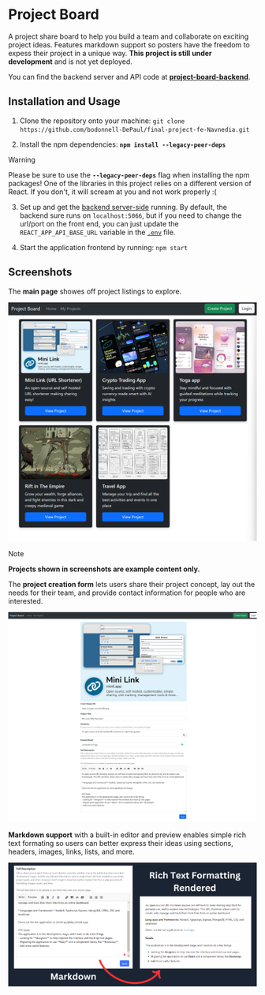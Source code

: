 # Project Board
A project share board to help you build a team and collaborate on exciting project ideas. Features markdown support so posters have the freedom to expess their project in a unique way. **This project is still under development** and is not yet deployed.

You can find the backend server and API code at **[project-board-backend](https://github.com/Navnedia/project-board-backend.git)**. 

## Installation and Usage

1. Clone the repository onto your machine: `git clone https://github.com/bodonnell-DePaul/final-project-fe-Navnedia.git`


2. Install the npm dependencies: **`npm install --legacy-peer-deps`**

> [!WARNING]  
> Please be sure to use the **`--legacy-peer-deps`** flag when installing the npm packages! One of the libraries in this project relies on a different version of React. If you don't, it will scream at you and not work properly :(

3. Set up and get the [backend server-side](https://github.com/bodonnell-DePaul/final-project-back-end-Navnedia) running. By default, the backend sure runs on `localhost:5066`, but if you need to change the url/port on the front end, you can just update the `REACT_APP_API_BASE_URL` variable in the [`.env`](./.env) file.

4. Start the application frontend by running: `npm start`

## Screenshots
The **main page** showes off project listings to explore.

![Project listing page](screenshots/project-listings.png)

> [!NOTE]
> **Projects shown in screenshots are example content only.**

The **project creation form** lets users share their project concept, lay out the needs for their team, and provide contact information for people who are interested.

![Project listing page](screenshots/create-project.png)

**Markdown support** with a built-in editor and preview enables simple rich text formating so users can better express their ideas using sections, headers, images, links, lists, and more.

![Project listing page](screenshots/markdown-support.png)
